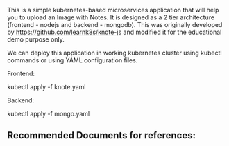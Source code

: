 This is a simple kubernetes-based microservices application that will help you to upload an Image with Notes. It is designed as a 2 tier architecture (frontend - nodejs and backend - mongodb). This was originally developed by https://github.com/learnk8s/knote-js and modified it for the educational demo purpose only.

We can deploy this application in working kubernetes cluster using kubectl commands or using YAML configuration files.

Frontend:

kubectl apply -f knote.yaml

Backend:

kubectl apply -f mongo.yaml

Recommended Documents for references:
-------------------------------------


